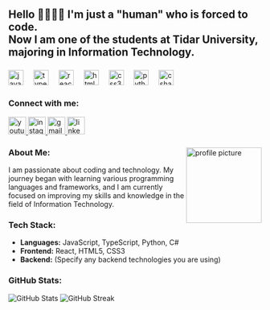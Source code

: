 <br clear="both">

<h2 align="left">
  Hello 👋🏻👋🏻 I'm just a "human" who is forced to code.<br>
  Now I am one of the students at Tidar University, majoring in Information Technology.
</h2>

###

<div align="left">
  <img src="https://cdn.jsdelivr.net/gh/devicons/devicon/icons/javascript/javascript-original.svg" height="30" alt="javascript logo" />
  <img width="12" />
  <img src="https://cdn.jsdelivr.net/gh/devicons/devicon/icons/typescript/typescript-original.svg" height="30" alt="typescript logo" />
  <img width="12" />
  <img src="https://cdn.jsdelivr.net/gh/devicons/devicon/icons/react/react-original.svg" height="30" alt="react logo" />
  <img width="12" />
  <img src="https://cdn.jsdelivr.net/gh/devicons/devicon/icons/html5/html5-original.svg" height="30" alt="html5 logo" />
  <img width="12" />
  <img src="https://cdn.jsdelivr.net/gh/devicons/devicon/icons/css3/css3-original.svg" height="30" alt="css3 logo" />
  <img width="12" />
  <img src="https://cdn.jsdelivr.net/gh/devicons/devicon/icons/python/python-original.svg" height="30" alt="python logo" />
  <img width="12" />
  <img src="https://cdn.jsdelivr.net/gh/devicons/devicon/icons/csharp/csharp-original.svg" height="30" alt="csharp logo" />
</div>

###

<h3 align="left">Connect with me:</h3>
<div align="left">
  <a href="http://www.youtube.com/@sanikh" target="_blank">
    <img src="https://img.shields.io/static/v1?message=Youtube&logo=youtube&label=&color=FF0000&logoColor=white&labelColor=&style=for-the-badge" height="35" alt="youtube logo" />
  </a>
  <a href="https://www.instagram.com/a_sanikh?igsh=OTIyNGtxcW5qaHNq" target="_blank">
    <img src="https://img.shields.io/static/v1?message=Instagram&logo=instagram&label=&color=E4405F&logoColor=white&labelColor=&style=for-the-badge" height="35" alt="instagram logo" />
  </a>
  <a href="mailto:ikhsan.budi.wicaksono@students.untidar.ac.id" target="_blank">
    <img src="https://img.shields.io/static/v1?message=Gmail&logo=gmail&label=&color=D14836&logoColor=white&labelColor=&style=for-the-badge" height="35" alt="gmail logo" />
  </a>
  <a href="https://www.linkedin.com/in/YourProfileID" target="_blank">
    <img src="https://img.shields.io/static/v1?message=LinkedIn&logo=linkedin&label=&color=0077B5&logoColor=white&labelColor=&style=for-the-badge" height="35" alt="linkedin logo" />
  </a>
</div>

###

<img align="right" height="150" src="https://yt3.googleusercontent.com/voCwHQhPl4TJY0BdVlFmKnhDFgs0QAh-OhOzckRdavwByeT3Rr_9cjLUJ8wvJ4Ohbq3u8jGP=s160-c-k-c0x00ffffff-no-rj" alt="profile picture" />

### 
<h3 align="left">About Me:</h3>
<p align="left">
  I am passionate about coding and technology. My journey began with learning various programming languages and frameworks, and I am currently focused on improving my skills and knowledge in the field of Information Technology.
</p>

<h3 align="left">Tech Stack:</h3>
<ul>
  <li><b>Languages:</b> JavaScript, TypeScript, Python, C#</li>
  <li><b>Frontend:</b> React, HTML5, CSS3</li>
  <li><b>Backend:</b> (Specify any backend technologies you are using)</li>
</ul>

<h3 align="left">GitHub Stats:</h3>
<p align="left">
  <img src="https://github-readme-stats.vercel.app/api?username=YourGitHubUsername&show_icons=true&hide_title=true&count_private=true&hide=prs" alt="GitHub Stats" />
  <img src="https://github-readme-streak-stats.herokuapp.com/?user=YourGitHubUsername" alt="GitHub Streak" />
</p>

